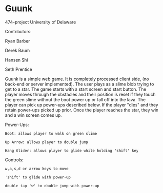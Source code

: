 # Guunk
474-project
University of Delaware

Contributors:

  Ryan Barber
  
  Derek Baum
  
  Hansen Shi
  
  Seth Prentice
  
Guunk is a simple web game. It is completely processed client side, (no back-end or server implemented).
  The user plays as a slime blob trying to get to a star. The game starts with a start screen and start
  button. The player moves through the obstacles and their position is reset if they touch the green
  slime without the boot power up or fall off into the lava. The player can pick up power-ups
  described below. If the player "dies" and they retain power-ups picked up prior. Once the player
  reaches the star, they win and a win screen comes up.
  
  Power-Ups:
  
    Boot: allows player to walk on green slime
    
    Up Arrow: allows player to double jump
    
    Hang Glider: allows player to glide while holding 'shift' key
    
  Controls:
  
    w,a,s,d or arrow keys to move
    
    'shift' to glide with power-up
    
    double tap 'w' to double jump with power-up
    
